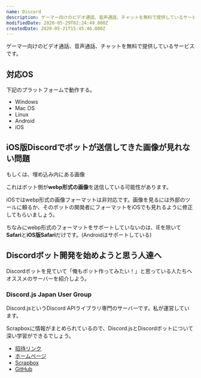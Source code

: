 ```yaml
---
name: Discord
description: ゲーマー向けのビデオ通話、音声通話、チャットを無料で提供しているサービス
modifiedDate: 2020-05-29T02:24:49.000Z
createdDate: 2020-05-21T15:45:46.000Z
---
```


ゲーマー向けのビデオ通話、音声通話、チャットを無料で提供しているサービスです。

## 対応OS

下記のプラットフォームで動作する。

- Windows
- Mac OS
- Linux
- Android
- iOS

## iOS版Discordでボットが送信してきた画像が見れない問題

もしくは、埋め込み内にある画像

これはボット側が**webp形式の画像**を送信している可能性があります。

iOSではwebp形式の画像フォーマットは非対応です。画像を見るには外部のツールに頼るか、そのボットの開発者にフォーマットをiOSでも見れるように修正してもらいましょう。

ちなみにwebp形式のフォーマットをサポートしていないのは、IEを除いて**Safari**と**iOS版Safari**だけです。(Androidはサポートしている)

## Discordボット開発を始めようと思う人達へ

Discordボットを見ていて「俺もボット作ってみたい！」と思っている人たちへオススメのサーバーを紹介しよう。

### Discord.js Japan User Group

Discord.jsというDiscord APIライブラリ専門のサーバーです。私が運営しています。

Scrapboxに情報がまとめられているので、Discord.jsとDiscordボットについて深い学習ができるでしょう。

- [招待リンク](https://discord.gg/4tpD3TY)
- [ホームページ](https://discordjs-japan.org)
- [Scrapbox](https://scrapbox.io/discordjs-japan/)
- [GitHub](https://github.com/discordjs-japan)
